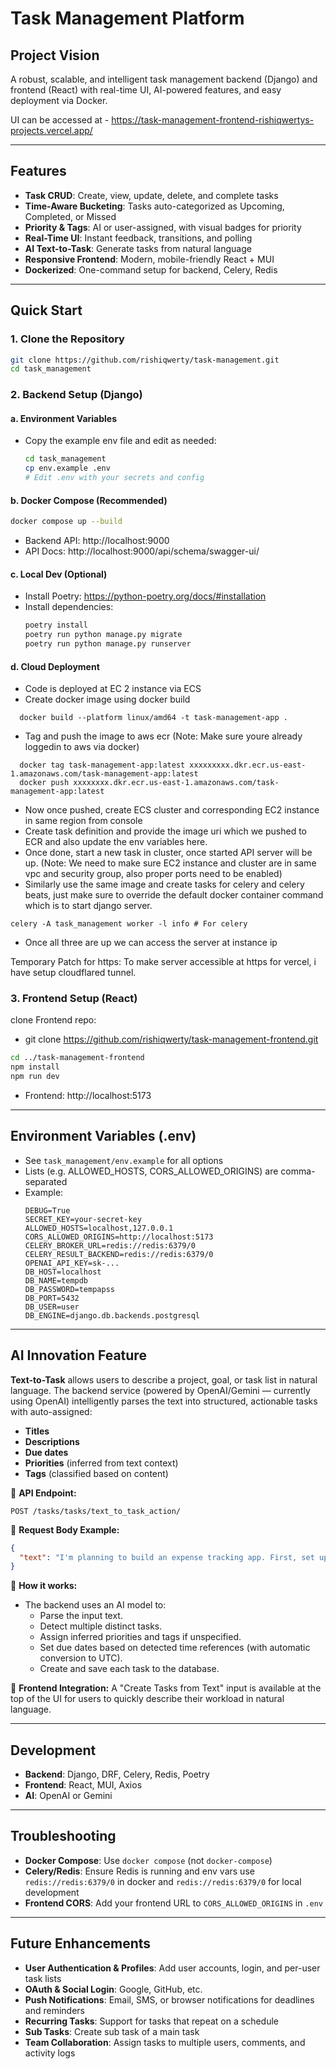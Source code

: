 # Task Management Platform

## Project Vision
A robust, scalable, and intelligent task management backend (Django) and frontend (React) with real-time UI, AI-powered features, and easy deployment via Docker.

UI can be accessed at - https://task-management-frontend-rishiqwertys-projects.vercel.app/

---

## Features
- **Task CRUD**: Create, view, update, delete, and complete tasks
- **Time-Aware Bucketing**: Tasks auto-categorized as Upcoming, Completed, or Missed
- **Priority & Tags**: AI or user-assigned, with visual badges for priority
- **Real-Time UI**: Instant feedback, transitions, and polling
- **AI Text-to-Task**: Generate tasks from natural language
- **Responsive Frontend**: Modern, mobile-friendly React + MUI
- **Dockerized**: One-command setup for backend, Celery, Redis

---

## Quick Start

### 1. Clone the Repository
```bash
git clone https://github.com/rishiqwerty/task-management.git
cd task_management
```

### 2. Backend Setup (Django)
#### a. Environment Variables
- Copy the example env file and edit as needed:
  ```bash
  cd task_management
  cp env.example .env
  # Edit .env with your secrets and config
  ```

#### b. Docker Compose (Recommended)
```bash
docker compose up --build
```
- Backend API: http://localhost:9000
- API Docs: http://localhost:9000/api/schema/swagger-ui/

#### c. Local Dev (Optional)
- Install Poetry: https://python-poetry.org/docs/#installation
- Install dependencies:
  ```bash
  poetry install
  poetry run python manage.py migrate
  poetry run python manage.py runserver
  ```
#### d. Cloud Deployment
- Code is deployed at EC 2 instance via ECS
- Create docker image using docker build
```
  docker build --platform linux/amd64 -t task-management-app .
```
- Tag and push the image to aws ecr (Note: Make sure youre already loggedin to aws via docker)
```
  docker tag task-management-app:latest xxxxxxxxx.dkr.ecr.us-east-1.amazonaws.com/task-management-app:latest
  docker push xxxxxxxx.dkr.ecr.us-east-1.amazonaws.com/task-management-app:latest
```
- Now once pushed, create ECS cluster and corresponding EC2 instance in same region from console
- Create task definition and provide the image uri which we pushed to ECR and also update the env variables here.
- Once done, start a new task in cluster, once started API server will be up.
(Note: We need to make sure EC2 instance and cluster are in same vpc and security group, also proper ports need to be enabled)
- Similarly use the same image and create tasks for celery and celery beats, just make sure to override the default docker container command which is to start django server.
```
celery -A task_management worker -l info # For celery
```
- Once all three are up we can access the server at instance ip

Temporary Patch for https: To make server accessible at https for vercel, i have setup cloudflared tunnel.

### 3. Frontend Setup (React)
clone Frontend repo:
- git clone https://github.com/rishiqwerty/task-management-frontend.git

```bash
cd ../task-management-frontend
npm install
npm run dev
```
- Frontend: http://localhost:5173

---

## Environment Variables (.env)
- See `task_management/env.example` for all options
- Lists (e.g. ALLOWED_HOSTS, CORS_ALLOWED_ORIGINS) are comma-separated
- Example:
  ```env
  DEBUG=True
  SECRET_KEY=your-secret-key
  ALLOWED_HOSTS=localhost,127.0.0.1
  CORS_ALLOWED_ORIGINS=http://localhost:5173
  CELERY_BROKER_URL=redis://redis:6379/0
  CELERY_RESULT_BACKEND=redis://redis:6379/0
  OPENAI_API_KEY=sk-...
  DB_HOST=localhost
  DB_NAME=tempdb
  DB_PASSWORD=tempapss
  DB_PORT=5432
  DB_USER=user
  DB_ENGINE=django.db.backends.postgresql

  ```

---

## AI Innovation Feature

**Text-to-Task** allows users to describe a project, goal, or task list in natural language. The backend service (powered by OpenAI/Gemini — currently using OpenAI) intelligently parses the text into structured, actionable tasks with auto-assigned:

- **Titles**
- **Descriptions**
- **Due dates**
- **Priorities** (inferred from text context)
- **Tags** (classified based on content)

📌 **API Endpoint:**
```
POST /tasks/tasks/text_to_task_action/
```

📌 **Request Body Example:**
```json
{
  "text": "I'm planning to build an expense tracking app. First, set up the database by tomorrow. Then design the UI this week. Prepare a presentation by next Monday."
}
```

📌 **How it works:**
- The backend uses an AI model to:
  - Parse the input text.
  - Detect multiple distinct tasks.
  - Assign inferred priorities and tags if unspecified.
  - Set due dates based on detected time references (with automatic conversion to UTC).
  - Create and save each task to the database.

📌 **Frontend Integration:**
A "Create Tasks from Text" input is available at the top of the UI for users to quickly describe their workload in natural language.

---

## Development
- **Backend**: Django, DRF, Celery, Redis, Poetry
- **Frontend**: React, MUI, Axios
- **AI**: OpenAI or Gemini

---

## Troubleshooting
- **Docker Compose**: Use `docker compose` (not `docker-compose`)
- **Celery/Redis**: Ensure Redis is running and env vars use `redis://redis:6379/0` in docker and `redis://redis:6379/0` for local development
- **Frontend CORS**: Add your frontend URL to `CORS_ALLOWED_ORIGINS` in `.env`

---

## Future Enhancements

- **User Authentication & Profiles**: Add user accounts, login, and per-user task lists
- **OAuth & Social Login**: Google, GitHub, etc.
- **Push Notifications**: Email, SMS, or browser notifications for deadlines and reminders
- **Recurring Tasks**: Support for tasks that repeat on a schedule
- **Sub Tasks**: Create sub task of a main task
- **Team Collaboration**: Assign tasks to multiple users, comments, and activity logs




